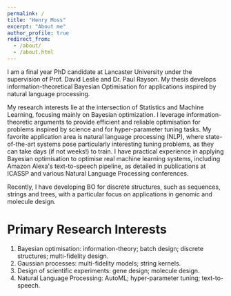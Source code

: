 ```yaml
---
permalink: /
title: "Henry Moss"
excerpt: "About me"
author_profile: true
redirect_from: 
  - /about/
  - /about.html
---
```


I am a final year PhD candidate at Lancaster University under the supervision of Prof. David Leslie and Dr. Paul Rayson. My thesis develops information-theoretical Bayesian Optimisation for applications inspired by natural language processing. 

My research interests lie at the intersection of Statistics and Machine Learning, focusing mainly on Bayesian optimization. I leverage information-theoretic arguments to provide efficient and reliable optimisation for problems inspired by science and for hyper-parameter tuning tasks. My favorite application area is natural language processing (NLP), where state-of-the-art systems pose particularly interesting tuning problems, as they can take days (if not weeks!) to train. I have practical experience in applying Bayesian optimisation to optimise real machine learning systems, including Amazon Alexa's text-to-speech pipeline, as detailed in publications at ICASSP and various Natural Language Processing conferences. 

Recently, I have developing BO for discrete structures, such as sequences, strings and trees, with a particular focus on applications in genomic and molecule design.  

Primary Research Interests
======
1. Bayesian optimisation: information-theory; batch design; discrete structures; multi-fidelity design.
1. Gaussian processes: multi-fidelity models; string kernels.
1. Design of scientific experiments: gene design; molecule design.
1. Natural Language Processing: AutoML; hyper-parameter tuning; text-to-speech.

